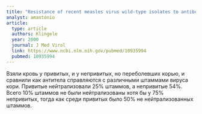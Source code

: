 ```yaml
---
title: "Resistance of recent measles virus wild-type isolates to antibody-mediated neutralization by vaccinees with antibody"
analyst: amantonio
article:
  type: article
  authors: Klingele
  year: 2000
  journal: J Med Virol
  link: https://www.ncbi.nlm.nih.gov/pubmed/10935994
  pubmed: 10935994
---
```


Взяли кровь у привитых, и у непривитых, но переболевших корью, и сравнили как антитела справляются с различными штаммами вируса кори. Привитые нейтрализовали 25% штаммов, а непривитые 54%.
Всего 10% штаммов не были нейтрализованы хотя бы у 75% непривитых, тогда как среди привитых было 50% не нейтрализованных штаммов.
